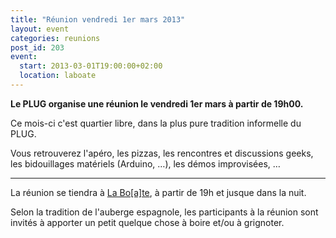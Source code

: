 ```yaml
---
title: "Réunion vendredi 1er mars 2013"
layout: event
categories: reunions
post_id: 203
event:
  start: 2013-03-01T19:00:00+02:00
  location: laboate
---
```


**Le PLUG organise une réunion le vendredi 1er mars à partir de 19h00.**

Ce mois-ci c'est quartier libre, dans la plus pure tradition informelle du PLUG.

Vous retrouverez l'apéro, les pizzas, les rencontres et discussions geeks, les bidouillages matériels (Arduino, …), les démos improvisées, …

----

La réunion se tiendra à [La Bo\[a\]te](http://laboate.com/), à partir de 19h et jusque dans la nuit.

Selon la tradition de l'auberge espagnole, les participants à la réunion sont invités à apporter un petit quelque chose à boire et/ou à grignoter.
